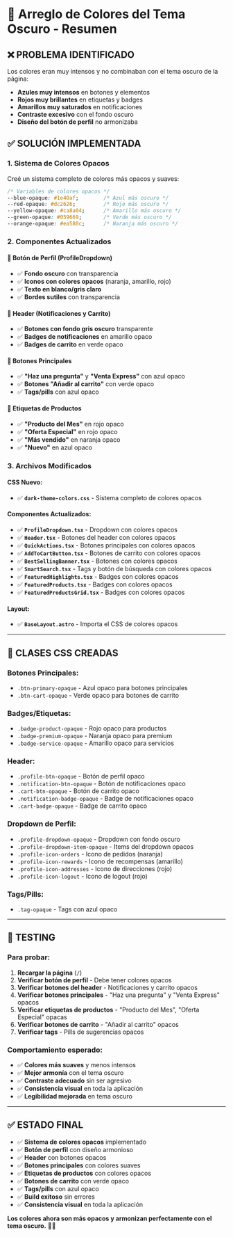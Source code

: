 # 🎨 Arreglo de Colores del Tema Oscuro - Resumen

## ❌ **PROBLEMA IDENTIFICADO**

Los colores eran muy intensos y no combinaban con el tema oscuro de la página:
- **Azules muy intensos** en botones y elementos
- **Rojos muy brillantes** en etiquetas y badges
- **Amarillos muy saturados** en notificaciones
- **Contraste excesivo** con el fondo oscuro
- **Diseño del botón de perfil** no armonizaba

## ✅ **SOLUCIÓN IMPLEMENTADA**

### **1. Sistema de Colores Opacos**
Creé un sistema completo de colores más opacos y suaves:

```css
/* Variables de colores opacos */
--blue-opaque: #1e40af;        /* Azul más oscuro */
--red-opaque: #dc2626;         /* Rojo más oscuro */
--yellow-opaque: #ca8a04;      /* Amarillo más oscuro */
--green-opaque: #059669;       /* Verde más oscuro */
--orange-opaque: #ea580c;      /* Naranja más oscuro */
```

### **2. Componentes Actualizados**

#### **🔧 Botón de Perfil (ProfileDropdown)**
- ✅ **Fondo oscuro** con transparencia
- ✅ **Iconos con colores opacos** (naranja, amarillo, rojo)
- ✅ **Texto en blanco/gris claro**
- ✅ **Bordes sutiles** con transparencia

#### **🔧 Header (Notificaciones y Carrito)**
- ✅ **Botones con fondo gris oscuro** transparente
- ✅ **Badges de notificaciones** en amarillo opaco
- ✅ **Badges de carrito** en verde opaco

#### **🔧 Botones Principales**
- ✅ **"Haz una pregunta"** y **"Venta Express"** con azul opaco
- ✅ **Botones "Añadir al carrito"** con verde opaco
- ✅ **Tags/pills** con azul opaco

#### **🔧 Etiquetas de Productos**
- ✅ **"Producto del Mes"** en rojo opaco
- ✅ **"Oferta Especial"** en rojo opaco
- ✅ **"Más vendido"** en naranja opaco
- ✅ **"Nuevo"** en azul opaco

### **3. Archivos Modificados**

#### **CSS Nuevo:**
- ✅ **`dark-theme-colors.css`** - Sistema completo de colores opacos

#### **Componentes Actualizados:**
- ✅ **`ProfileDropdown.tsx`** - Dropdown con colores opacos
- ✅ **`Header.tsx`** - Botones del header con colores opacos
- ✅ **`QuickActions.tsx`** - Botones principales con colores opacos
- ✅ **`AddToCartButton.tsx`** - Botones de carrito con colores opacos
- ✅ **`BestSellingBanner.tsx`** - Botones con colores opacos
- ✅ **`SmartSearch.tsx`** - Tags y botón de búsqueda con colores opacos
- ✅ **`FeaturedHighlights.tsx`** - Badges con colores opacos
- ✅ **`FeaturedProducts.tsx`** - Badges con colores opacos
- ✅ **`FeaturedProductsGrid.tsx`** - Badges con colores opacos

#### **Layout:**
- ✅ **`BaseLayout.astro`** - Importa el CSS de colores opacos

---

## 🎯 **CLASES CSS CREADAS**

### **Botones Principales:**
- `.btn-primary-opaque` - Azul opaco para botones principales
- `.btn-cart-opaque` - Verde opaco para botones de carrito

### **Badges/Etiquetas:**
- `.badge-product-opaque` - Rojo opaco para productos
- `.badge-premium-opaque` - Naranja opaco para premium
- `.badge-service-opaque` - Amarillo opaco para servicios

### **Header:**
- `.profile-btn-opaque` - Botón de perfil opaco
- `.notification-btn-opaque` - Botón de notificaciones opaco
- `.cart-btn-opaque` - Botón de carrito opaco
- `.notification-badge-opaque` - Badge de notificaciones opaco
- `.cart-badge-opaque` - Badge de carrito opaco

### **Dropdown de Perfil:**
- `.profile-dropdown-opaque` - Dropdown con fondo oscuro
- `.profile-dropdown-item-opaque` - Items del dropdown opacos
- `.profile-icon-orders` - Icono de pedidos (naranja)
- `.profile-icon-rewards` - Icono de recompensas (amarillo)
- `.profile-icon-addresses` - Icono de direcciones (rojo)
- `.profile-icon-logout` - Icono de logout (rojo)

### **Tags/Pills:**
- `.tag-opaque` - Tags con azul opaco

---

## 🧪 **TESTING**

### **Para probar:**
1. **Recargar la página** (`/`)
2. **Verificar botón de perfil** - Debe tener colores opacos
3. **Verificar botones del header** - Notificaciones y carrito opacos
4. **Verificar botones principales** - "Haz una pregunta" y "Venta Express" opacos
5. **Verificar etiquetas de productos** - "Producto del Mes", "Oferta Especial" opacas
6. **Verificar botones de carrito** - "Añadir al carrito" opacos
7. **Verificar tags** - Pills de sugerencias opacos

### **Comportamiento esperado:**
- ✅ **Colores más suaves** y menos intensos
- ✅ **Mejor armonía** con el tema oscuro
- ✅ **Contraste adecuado** sin ser agresivo
- ✅ **Consistencia visual** en toda la aplicación
- ✅ **Legibilidad mejorada** en tema oscuro

---

## ✅ **ESTADO FINAL**

- ✅ **Sistema de colores opacos** implementado
- ✅ **Botón de perfil** con diseño armonioso
- ✅ **Header** con botones opacos
- ✅ **Botones principales** con colores suaves
- ✅ **Etiquetas de productos** con colores opacos
- ✅ **Botones de carrito** con verde opaco
- ✅ **Tags/pills** con azul opaco
- ✅ **Build exitoso** sin errores
- ✅ **Consistencia visual** en toda la aplicación

**Los colores ahora son más opacos y armonizan perfectamente con el tema oscuro.** 🎨✨








